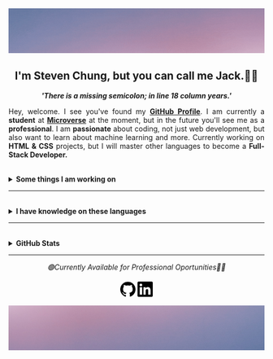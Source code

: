 <img src="assets/Welcome.gif" alt="welcome gif">

<h2 align="center">I'm Steven Chung, but you can call me Jack.🙋‍♂️</h2>
<p align="center"><i><strong>'There is a missing semicolon; in line 18 column years.'</strong></i></p>

<p align="justify"> Hey, welcome. I see you've found my <b><a href="https://github.com/jcy2704">GitHub Profile</a></b>. I am currently a <b>student</b> at <strong><a href="https://microverse.org">Microverse</a></strong> at the moment, but in the future you'll see me as a <b>professional</b>. I am <b>passionate</b> about coding, not just web development, but also want to learn about machine learning and more. Currently working on <b>HTML & CSS</b> projects, but I will master other languages to become a <b>Full-Stack Developer.</b></p>
<br>

<details>
  <summary><strong>Some things I am working on</strong></summary>
  <br>

  - Mastering HTML & CSS
  - Read 30 min a day📖
  - Sleep early 💤
  - Wake up early☀️

  <br>
</details>

<hr>
<br>

<details>
  <summary><strong>I have knowledge on these languages</strong></summary>
  <br>

 <p><strong>IRL Languages:</strong></p>
  - Spanish
  - English
  <br>

  <p><strong>Programming Languages and Tools:</strong></p>
  - HTML <img height="20" src="https://raw.githubusercontent.com/github/explore/80688e429a7d4ef2fca1e82350fe8e3517d3494d/topics/html/html.png">
  - CSS <img height="20" src="https://raw.githubusercontent.com/github/explore/80688e429a7d4ef2fca1e82350fe8e3517d3494d/topics/css/css.png">
  - Javascript <img height="20" src="https://raw.githubusercontent.com/github/explore/80688e429a7d4ef2fca1e82350fe8e3517d3494d/topics/javascript/javascript.png">
  - React <img height="20" src="https://raw.githubusercontent.com/github/explore/80688e429a7d4ef2fca1e82350fe8e3517d3494d/topics/react/react.png">
  - Python <img height="20" src="https://raw.githubusercontent.com/github/explore/80688e429a7d4ef2fca1e82350fe8e3517d3494d/topics/python/python.png">
  <br>
</details>

<hr>
<br>

<details>
  <summary><strong>GitHub Stats</strong></summary>
  <br>
  <p align="center"><img src="https://github-readme-stats.vercel.app/api?username=jcy2704&show_icons=true&bg_color=30,697aa2,d1b5cb&title_color=2d6892&icon_color=2d6892"></p>
  <br>
</details>
<hr>

*<p align="center">🟢Currently Available for Professional Oportunities👨‍💻</p>*
<p align="center">
  <a href="https://github.com/jcy2704"><img width=30 height=30 src="assets/icons/github.svg" alt="github"></a>
  <a href="https://www.linkedin.com/in/stevenjchung/"><img width=30 height=30 src="assets/icons/linkedin.svg" alt="linkedin"></a>
</p>

<img src="assets/Footer.png" alt="footer">